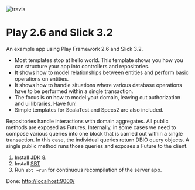 ![travis](https://travis-ci.org/mennerich/glcs.svg?branch=master)

Play 2.6 and Slick 3.2
==================

An example app using Play Framework 2.6 and Slick 3.2.

* Most templates stop at hello world. This template shows you how you can structure your app into controllers and repositories.
* It shows how to model relationships between entities and perform basic operations on entities.
* It shows how to handle situations where various database operations have to be performed within a single transaction.
* The focus is on how to model your domain, leaving out authorization and ui libraries. Have fun!
* Simple templates for ScalaTest and Specs2 are also included.

Repositories handle interactions with domain aggregates. All public methods are exposed as Futures. Internally, in some cases we need to compose various queries into one block that is carried out within a single transaction. In this case, the individual queries return DBIO query objects. A single public method runs those queries and exposes a Future to the client.


1. Install [JDK 8](http://www.oracle.com/technetwork/java/javase/downloads/index.html).
2. Install [SBT](http://www.scala-sbt.org/download.html)
3. Run `sbt ~run` for continuous recompilation of the server app.

Done: [http://localhost:9000/](http://localhost:9000/)
